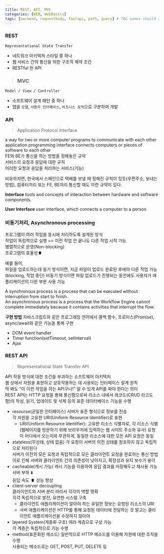 ```yaml
---
title: REST, API, MVC
categories: [WEB, WebBasics]
tags: [backend, requestbody, fastapi, path, query] # TAG names should always be lowercase
---
```


### **REST** <br>

`Representational State Transfer`

- 네트워크 아키텍쳐 스타일 중 하나
- 웹 서비스 간의 통신을 위한 구조적 졔약 조건
- RESTful 한 API

> ### **MVC** <br>

`Model / View / Controller`

- 소프트웨어 설계 패턴 중 하나
- 앱을 `모델`, `사용자 인터페이스`, `비즈니스 로직`으로 구분하여 개발

### **API**

> Application Protocol Interface

a way for two or more computer programs to communicate with each other  
application programming interface connects computers or pieces of software to each other  
FE와 BE가 통신을 하는 방법을 정해놓은 규약  
서비스의 요청과 응답에 대한 규칙  
이러한 요청과 응답을 처리하는 서비스(기능)

비유하자면, 한국에서 스페인으로 택배를 보낼 때 정해진 규칙이 있듯(우편주소, 보내는 방법), 컴퓨터끼리 또는 FE, BE끼리 통신할 때도 이런 규약이 있다.

**Interface**
tools and concepts of interaction between hardware and software components.

**User Interface**
user interface, which connects a computer to a person

### **비동기처리, Asynchronous processing**

프로그램이 여러 작업을 동시에 처리하도록 설계된 방식  
작업이 독립적으로 실행 => 이전 작업 안 끝나도 다른 작업 시작 가능  
병렬적으로 운영(Non-blocking)  
프로그램의 효율성⬆️

예를 들어,  
파일을 업로드하는데 동기 방식이면, 지금 파일이 업로드 완료된 후에야 다른 작업 가능(blocking, 작업 중단)
비동기 방식이면 파일 업로드가 진행되는 동안에도 사용자가 애플리케이션의 다른 부분 사용 가능

A synchronous process is a process that can be executed without interruption from start to finish.  
An asynchronous process is a process that the Workflow Engine cannot complete immediately because it contains activities that interrupt the flow.

**구현 방법**
자바스크립트와 같은 프로그래밍 언어에서 콜백 함수, 프로미스(Promise), async/await와 같은 기능을 통해 구현

- DOM event handler
- Timer function(setTimeout, setInterval)
- Ajax

### **REST API**

> Representational State Transfer API

API 작동 방식에 대한 조건을 부과하는 소프트웨어 아키텍처  
웹 상에서 자원을 표현하고 상호작용하는 데 사용되는 인터페이스 설계 원칙  
딱 봐도 "아 이런 작업을 하는 API구나!" 알 수 있게 API를 짜야 한다는 의미  
REST API는 HTTP 요청을 통해 통신함으로써 리소스 내에서 레코드(CRUD 라고도 함)의 작성, 읽기, 업데이트 및 삭제 등의 표준 데이터베이스 기능을 수행

- resourse(균일한 인터페이스)
  서버가 표준 형식으로 정보를 전송  
  각 자원을 고유한 URI(Uniform Resource Identifier)로 표현
  - URI(Uniform Resource Identifier): 고유한 리소스 식별자로, 각 리소스 식별(웹페이지를 방문하기 위해 브라우저에 입력하는 웹 사이트 주소와 유사)
    요청이 어디에서 오는지와 무관하게, 동일한 리소스에 대한 모든 API 요청은 동일
- stateless(무상태, 상태 없음)
  각 요청이 서버의 이전 상태를 참조하지 않고 독립적으로 처리된다  
  서버가 이전의 모든 요청과 독립적으로 모든 클라이언트 요청을 완료하는 통신 방법  
  이로 인해 서버와 클라이언트 간의 의존성이 낮아지고, 확장성과 유지 보수가 용이
- cacheable(캐시 가능)
  캐시 기능을 이용하여 응답 결과를 저장해두고 재사용 가능  
  서버 부하 ⬇️  
  응답 속도 ⬆️ 성능 향상
- client-server decoupling  
  클라이언트와 서버 분리 따라서 각각의 역할 명확  
  각각 독립적으로 발전, 유연한 시스템 구축
  - 클라이언트 애플리케이션이 알아야 하는 유일한 정보는 요청된 리소스의 URI
  - 서버 애플리케이션은 HTTP를 통해 요청된 데이터에 전달하는 것 말고는 클라이언트 애플리케이션을 수정하지 않아야
- layered System(게층화 구조)
  여러 계층으로 구성 가능  
  각 계층은 독립적으로 기능 수행
- method(표준화된 메소드)
  일반적으로 HTTP 메소드를 이용해 자원에 대한 조작을 수행  
  사용되는 메소드로는 GET, POST, PUT, DELETE 등
